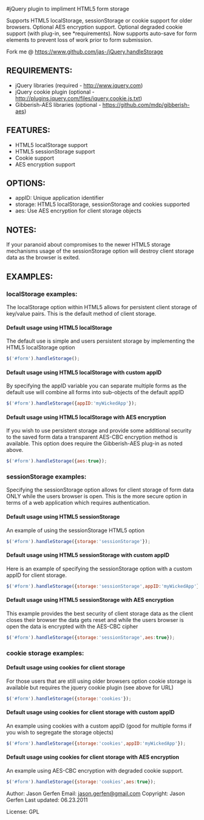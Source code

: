 
#jQuery plugin to impliment HTML5 form storage

Supports HTML5 localStorage, sessionStorage or cookie support
for older browsers. Optional AES encryption support. Optional
degraded cookie support (with plug-in, see *requirements). Now
supports auto-save for form elements to prevent loss of work
prior to form submission.

  Fork me @ https://www.github.com/jas-/jQuery.handleStorage

## REQUIREMENTS:
* jQuery libraries (required - http://www.jquery.com)
* jQuery cookie plugin (optional - http://plugins.jquery.com/files/jquery.cookie.js.txt)
* Gibberish-AES libraries (optional - https://github.com/mdp/gibberish-aes)


## FEATURES:
* HTML5 localStorage support
* HTML5 sessionStorage support
* Cookie support
* AES encryption support

## OPTIONS:
* appID:   Unique application identifier
* storage: HTML5 localStorage, sessionStorage and cookies supported
* aes:     Use AES encryption for client storage objects

## NOTES:
If your paranoid about compromises to the newer HTML5 storage mechanisms usage of the
sessionStorage option will destroy client storage data as the browser is exited.

## EXAMPLES:

### localStorage examples:
The localStorage option within HTML5 allows for persistent client storage of
key/value pairs. This is the default method of client storage.

#### Default usage using HTML5 localStorage
The default use is simple and users persistent storage by implementing the HTML5
localStorage option

```javascript
$('#form').handleStorage();
```

#### Default usage using HTML5 localStorage with custom appID
By specifying the appID variable you can separate multiple forms as the default
use will combine all forms into sub-objects of the default appID

```javascript
$('#form').handleStorage({appID:'myWickedApp'});
```

#### Default usage using HTML5 localStorage with AES encryption
If you wish to use persistent storage and provide some additional security
to the saved form data a transparent AES-CBC encryption method is available.
This option does require the Gibberish-AES plug-in as noted above.

```javascript
$('#form').handleStorage({aes:true});
```

### sessionStorage examples:
Specifying the sessionStorage option allows for client storage of form data ONLY
while the users browser is open. This is the more secure option in terms of a
web application which requires authentication.

#### Default usage using HTML5 sessionStorage
An example of using the sessionStorage HTML5 option

```javascript
$('#form').handleStorage({storage:'sessionStorage'});
```

#### Default usage using HTML5 sessionStorage with custom appID
Here is an example of specifying the sessionStorage option with a custom
appID for client storage.

```javascript
$('#form').handleStorage({storage:'sessionStorage',appID:'myWickedApp'});
```

#### Default usage using HTML5 sessionStorage with AES encryption
This example provides the best security of client storage data as the client
closes their browser the data gets reset and while the users browser is open
the data is encrypted with the AES-CBC cipher

```javascript
$('#form').handleStorage({storage:'sessionStorage',aes:true});
```

### cookie storage examples:

#### Default usage using cookies for client storage
For those users that are still using older browsers option cookie storage is
available but requires the jquery cookie plugin (see above for URL)

```javascript
$('#form').handleStorage({storage:'cookies'});
```

#### Default usage using cookies for client storage with custom appID
An example using cookies with a custom appID (good for multiple forms if you
wish to segregate the storage objects)

```javascript
$('#form').handleStorage({storage:'cookies',appID:'myWickedApp'});
```

#### Default usage using cookies for client storage with AES encryption
An example using AES-CBC encryption with degraded cookie support.

```javascript
$('#form').handleStorage({storage:'cookies',aes:true});
```

 Author: Jason Gerfen
 Email: jason.gerfen@gmail.com
 Copyright: Jason Gerfen
 Last updated: 06.23.2011

 License: GPL

